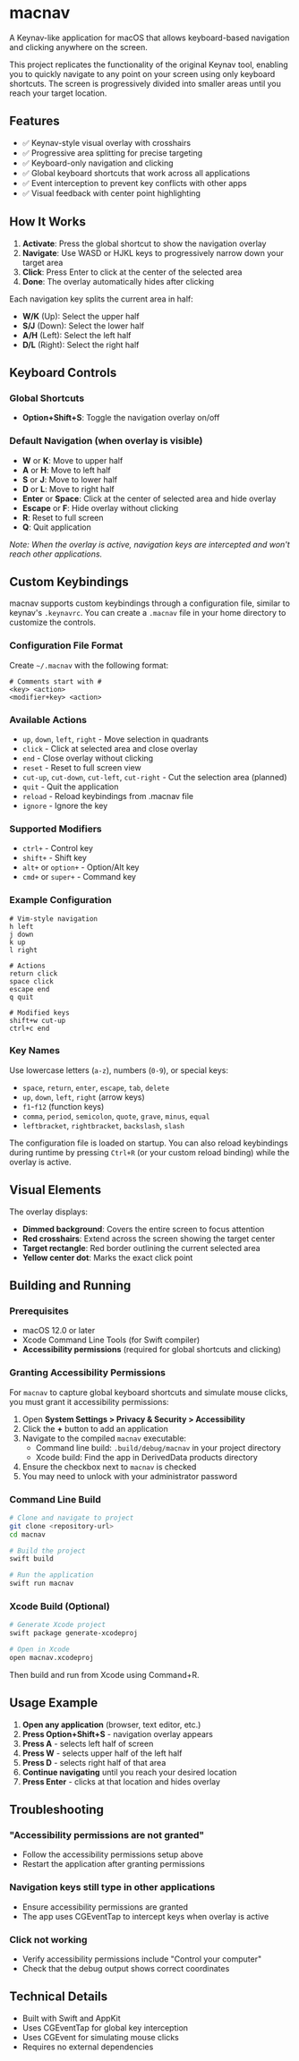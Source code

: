 # macnav

A Keynav-like application for macOS that allows keyboard-based navigation and clicking anywhere on the screen.

This project replicates the functionality of the original Keynav tool, enabling you to quickly navigate to any point on your screen using only keyboard shortcuts. The screen is progressively divided into smaller areas until you reach your target location.

## Features
- ✅ Keynav-style visual overlay with crosshairs
- ✅ Progressive area splitting for precise targeting
- ✅ Keyboard-only navigation and clicking
- ✅ Global keyboard shortcuts that work across all applications
- ✅ Event interception to prevent key conflicts with other apps
- ✅ Visual feedback with center point highlighting

## How It Works

1. **Activate**: Press the global shortcut to show the navigation overlay
2. **Navigate**: Use WASD or HJKL keys to progressively narrow down your target area
3. **Click**: Press Enter to click at the center of the selected area
4. **Done**: The overlay automatically hides after clicking

Each navigation key splits the current area in half:
- **W/K** (Up): Select the upper half
- **S/J** (Down): Select the lower half
- **A/H** (Left): Select the left half
- **D/L** (Right): Select the right half

## Keyboard Controls

### Global Shortcuts
- **Option+Shift+S**: Toggle the navigation overlay on/off

### Default Navigation (when overlay is visible)
- **W** or **K**: Move to upper half
- **A** or **H**: Move to left half
- **S** or **J**: Move to lower half
- **D** or **L**: Move to right half
- **Enter** or **Space**: Click at the center of selected area and hide overlay
- **Escape** or **F**: Hide overlay without clicking
- **R**: Reset to full screen
- **Q**: Quit application

*Note: When the overlay is active, navigation keys are intercepted and won't reach other applications.*

## Custom Keybindings

macnav supports custom keybindings through a configuration file, similar to keynav's `.keynavrc`. You can create a `.macnav` file in your home directory to customize the controls.

### Configuration File Format
Create `~/.macnav` with the following format:
```
# Comments start with #
<key> <action>
<modifier+key> <action>
```

### Available Actions
- `up`, `down`, `left`, `right` - Move selection in quadrants
- `click` - Click at selected area and close overlay
- `end` - Close overlay without clicking
- `reset` - Reset to full screen view
- `cut-up`, `cut-down`, `cut-left`, `cut-right` - Cut the selection area (planned)
- `quit` - Quit the application
- `reload` - Reload keybindings from .macnav file
- `ignore` - Ignore the key

### Supported Modifiers
- `ctrl+` - Control key
- `shift+` - Shift key
- `alt+` or `option+` - Option/Alt key
- `cmd+` or `super+` - Command key

### Example Configuration
```
# Vim-style navigation
h left
j down
k up
l right

# Actions
return click
space click
escape end
q quit

# Modified keys
shift+w cut-up
ctrl+c end
```

### Key Names
Use lowercase letters (`a-z`), numbers (`0-9`), or special keys:
- `space`, `return`, `enter`, `escape`, `tab`, `delete`
- `up`, `down`, `left`, `right` (arrow keys)
- `f1`-`f12` (function keys)
- `comma`, `period`, `semicolon`, `quote`, `grave`, `minus`, `equal`
- `leftbracket`, `rightbracket`, `backslash`, `slash`

The configuration file is loaded on startup. You can also reload keybindings during runtime by pressing `Ctrl+R` (or your custom reload binding) while the overlay is active.

## Visual Elements

The overlay displays:
- **Dimmed background**: Covers the entire screen to focus attention
- **Red crosshairs**: Extend across the screen showing the target center
- **Target rectangle**: Red border outlining the current selected area
- **Yellow center dot**: Marks the exact click point

## Building and Running

### Prerequisites
- macOS 12.0 or later
- Xcode Command Line Tools (for Swift compiler)
- **Accessibility permissions** (required for global shortcuts and clicking)

### Granting Accessibility Permissions
For `macnav` to capture global keyboard shortcuts and simulate mouse clicks, you must grant it accessibility permissions:

1. Open **System Settings > Privacy & Security > Accessibility**
2. Click the **+** button to add an application
3. Navigate to the compiled `macnav` executable:
   - Command line build: `.build/debug/macnav` in your project directory
   - Xcode build: Find the app in DerivedData products directory
4. Ensure the checkbox next to `macnav` is checked
5. You may need to unlock with your administrator password

### Command Line Build
```bash
# Clone and navigate to project
git clone <repository-url>
cd macnav

# Build the project
swift build

# Run the application
swift run macnav
```

### Xcode Build (Optional)
```bash
# Generate Xcode project
swift package generate-xcodeproj

# Open in Xcode
open macnav.xcodeproj
```

Then build and run from Xcode using Command+R.

## Usage Example

1. **Open any application** (browser, text editor, etc.)
2. **Press Option+Shift+S** - navigation overlay appears
3. **Press A** - selects left half of screen
4. **Press W** - selects upper half of the left half
5. **Press D** - selects right half of that area
6. **Continue navigating** until you reach your desired location
7. **Press Enter** - clicks at that location and hides overlay

## Troubleshooting

### "Accessibility permissions are not granted"
- Follow the accessibility permissions setup above
- Restart the application after granting permissions

### Navigation keys still type in other applications
- Ensure accessibility permissions are granted
- The app uses CGEventTap to intercept keys when overlay is active

### Click not working
- Verify accessibility permissions include "Control your computer"
- Check that the debug output shows correct coordinates

## Technical Details

- Built with Swift and AppKit
- Uses CGEventTap for global key interception
- Uses CGEvent for simulating mouse clicks
- Requires no external dependencies